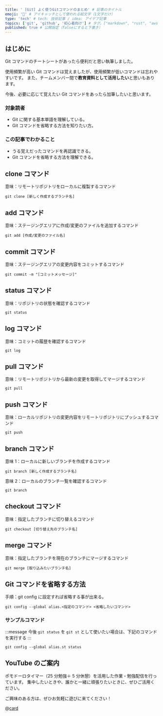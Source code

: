 ```yaml
---
title: ' [Git] よく使うGitコマンドのまとめ' # 記事のタイトル
emoji: '🐙‍' # アイキャッチとして使われる絵文字（1文字だけ）
type: 'tech' # tech: 技術記事 / idea: アイデア記事
topics: ['git', 'github', '初心者向け'] # タグ。["markdown", "rust", "aws"]のように指定する
published: true # 公開設定（falseにすると下書き）
---
```


## はじめに

Git コマンドのチートシートがあったら便利だと思い執筆しました。

使用頻繁が高い Git コマンドは覚えましたが、使用頻繁が低いコマンドは忘れやすいです。
また、チームメンバー間で**教育資料として活用したい**と思いもあります。

今後、必要に応じて覚えたい Git コマンドをあったら加筆したいと思います。

### 対象読者

- Git に関する基本単語を理解している。
- Git コマンドを省略する方法を知りたい方。

### この記事でわかること

- うる覚えだったコマンドを再認識できる。
- Git コマンドを省略する方法を理解できる。

## clone コマンド

意味：リモートリポジトリをローカルに複製するコマンド

```git
git clone [新しく作成するブランチ名]
```

## add コマンド

意味：ステージングエリアに作成/変更のファイルを追加するコマンド

```git
git add [作成/変更のファイル名]
```

## commit コマンド

意味：ステージングエリアの変更内容をコミットするコマンド

```git
git commit -m "[コミットメッセージ]"
```

## status コマンド

意味：リポジトリの状態を確認するコマンド

```git
git status
```

## log コマンド

意味：コミットの履歴を確認するコマンド

```git
git log
```

## pull コマンド

意味：リモートリポジトリから最新の変更を取得してマージするコマンド

```git
git pull
```

## push コマンド

意味：ローカルリポジトリの変更内容をリモートリポジトリにプッシュするコマンド

```git
git push
```

## branch コマンド

意味 1：ローカルに新しいブランチを作成するコマンド

```git
git branch [新しく作成するブランチ名]
```

意味 2：ローカルのブランチ一覧を確認するコマンド

```git
git branch
```

## checkout コマンド

意味：指定したブランチに切り替えるコマンド

```git
git checkout [切り替え先のブランチ名]
```

## merge コマンド

意味：指定したブランチを現在のブランチにマージするコマンド

```git
git merge [取り込みたいブランチ名]
```

## Git コマンドを省略する方法

手順：git config に設定すれば省略する事が出来る。

```git
git config --global alias.<指定のコマンド> <省略したいコマンド>
```

### サンプルコマンド

:::message
今後 `git status` を `git st` として使いたい場合は、下記のコマンドを実行する
:::

```git
git config --global alias.st status
```

## YouTube のご案内

ポモドーロタイマー（25 分勉強＋ 5 分休憩）を活用した作業・勉強配信を行っています。
集中したいときや、誰かと一緒に頑張りたいときに、ぜひご活用ください。

ご興味のある方は、ぜひお気軽に遊びに来てください！

@[card](https://www.youtube.com/@aew2sbee)

